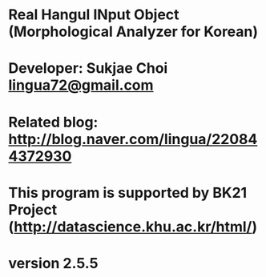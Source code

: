 # Real Hangul INput Object (Morphological Analyzer for Korean)
# Developer: Sukjae Choi <lingua72@gmail.com>
# Related blog: http://blog.naver.com/lingua/220844372930
# This program is supported by BK21 Project (http://datascience.khu.ac.kr/html/)
# version 2.5.5
